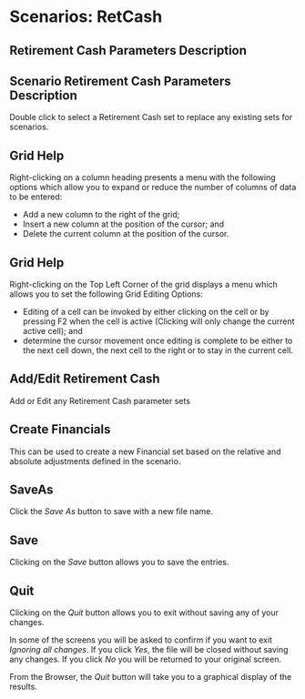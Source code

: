 # Scenarios: RetCash



## Retirement Cash Parameters Description

## Scenario Retirement Cash Parameters Description

Double click to select a Retirement Cash set to replace any existing
sets for scenarios.

## Grid Help

Right-clicking on a column heading presents a menu with the following
options which allow you to expand or reduce the number of columns of
data to be entered:

-   Add a new column to the right of the grid;
-   Insert a new column at the position of the cursor; and
-   Delete the current column at the position of the cursor.

## Grid Help

Right-clicking on the Top Left Corner of the grid displays a menu which
allows you to set the following Grid Editing Options:

-   Editing of a cell can be invoked by either clicking on the cell or
    by pressing F2 when the cell is active (Clicking will only change
    the current active cell); and
-   determine the cursor movement once editing is complete to be either
    to the next cell down, the next cell to the right or to stay in the
    current cell.

## Add/Edit Retirement Cash

Add or Edit any Retirement Cash parameter sets

## Create Financials

This can be used to create a new Financial set based on the relative and
absolute adjustments defined in the scenario.

## SaveAs

Click the _Save As_ button to save with a new file name.

## Save

Clicking on the _Save_ button allows you to save the entries.

## Quit

Clicking on the _Quit_ button allows you to exit without saving any of
your changes.

In some of the screens you will be asked to confirm if you want to exit
_Ignoring all changes_. If you click _Yes_, the file will be closed
without saving any changes. If you click _No_ you will be returned to your
original screen.

From the Browser, the _Quit_ button will take you to a graphical display
of the results.